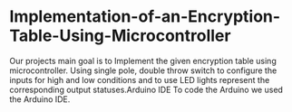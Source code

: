 # Implementation-of-an-Encryption-Table-Using-Microcontroller
Our projects main goal is to Implement the given encryption table using microcontroller. Using single pole, double throw switch to configure the inputs for high and low conditions and to use LED lights represent the corresponding output statuses.Arduino IDE To code the Arduino we used the Arduino IDE.
